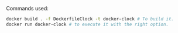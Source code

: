 Commands used: 
```bash 
docker build . -f DockerfileClock -t docker-clock # To build it.
docker run docker-clock # to execute it with the right option.
